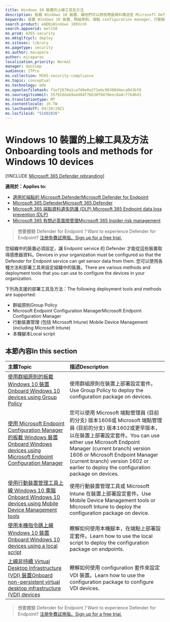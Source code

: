 ```yaml
---
title: Windows 10 裝置的上線工具及方法
description: 板載 Windows 10 裝置，讓他們可以將感應器資料傳送至 Microsoft Defender for Endpoint 感應器
keywords: 板載 Windows 10 裝置、群組原則、端點 configuration manager、行動裝置管理、本機腳本、gp、sccm、mdm、intune
search.product: eADQiWindows 10XVcnh
search.appverid: met150
ms.prod: m365-security
ms.mktglfcycl: deploy
ms.sitesec: library
ms.pagetype: security
ms.author: macapara
author: mjcaparas
localization_priority: Normal
manager: dansimp
audience: ITPro
ms.collection: M365-security-compliance
ms.topic: conceptual
ms.technology: mde
ms.openlocfilehash: f1ef2670a1ca749e0a2f1ebc96300d4eca043bf8
ms.sourcegitcommit: 55791ddab9ae484f76b30f0470eec8a4cf7b46d1
ms.translationtype: MT
ms.contentlocale: zh-TW
ms.lasthandoff: 04/20/2021
ms.locfileid: "51892826"
---
```

# <a name="onboarding-tools-and-methods-for-windows-10-devices"></a><span data-ttu-id="fe172-104">Windows 10 裝置的上線工具及方法</span><span class="sxs-lookup"><span data-stu-id="fe172-104">Onboarding tools and methods for Windows 10 devices</span></span>

[!INCLUDE [Microsoft 365 Defender rebranding](../../includes/microsoft-defender.md)]

<span data-ttu-id="fe172-105">**適用於：**</span><span class="sxs-lookup"><span data-stu-id="fe172-105">**Applies to:**</span></span>
- [<span data-ttu-id="fe172-106">適用於端點的 Microsoft Defender</span><span class="sxs-lookup"><span data-stu-id="fe172-106">Microsoft Defender for Endpoint</span></span>](https://go.microsoft.com/fwlink/p/?linkid=2154037)
- [<span data-ttu-id="fe172-107">Microsoft 365 Defender</span><span class="sxs-lookup"><span data-stu-id="fe172-107">Microsoft 365 Defender</span></span>](https://go.microsoft.com/fwlink/?linkid=2118804)
- [<span data-ttu-id="fe172-108">Microsoft 365 端點資料遺失防護 (DLP) </span><span class="sxs-lookup"><span data-stu-id="fe172-108">Microsoft 365 Endpoint data loss prevention (DLP)</span></span>](/microsoft-365/compliance/endpoint-dlp-learn-about)
- [<span data-ttu-id="fe172-109">Microsoft 365 有問必答風險管理</span><span class="sxs-lookup"><span data-stu-id="fe172-109">Microsoft 365 Insider risk management</span></span>](/microsoft-365/compliance/insider-risk-management)

><span data-ttu-id="fe172-110">想要體驗 Defender for Endpoint？</span><span class="sxs-lookup"><span data-stu-id="fe172-110">Want to experience Defender for Endpoint?</span></span> [<span data-ttu-id="fe172-111">注册免費試用版。</span><span class="sxs-lookup"><span data-stu-id="fe172-111">Sign up for a free trial.</span></span>](https://www.microsoft.com/microsoft-365/windows/microsoft-defender-atp?ocid=docs-wdatp-assignaccess-abovefoldlink)

<span data-ttu-id="fe172-112">您組織中的裝置必須設定，讓 Endpoint service 的 Defender 才能從這些裝置取得感應器資料。</span><span class="sxs-lookup"><span data-stu-id="fe172-112">Devices in your organization must be configured so that the Defender for Endpoint service can get sensor data from them.</span></span> <span data-ttu-id="fe172-113">您可以使用各種方法和部署工具來設定組織中的裝置。</span><span class="sxs-lookup"><span data-stu-id="fe172-113">There are various methods and deployment tools that you can use to configure the devices in your organization.</span></span>

<span data-ttu-id="fe172-114">下列為支援的部署工具及方法：</span><span class="sxs-lookup"><span data-stu-id="fe172-114">The following deployment tools and methods are supported:</span></span>

- <span data-ttu-id="fe172-115">群組原則</span><span class="sxs-lookup"><span data-stu-id="fe172-115">Group Policy</span></span>
- <span data-ttu-id="fe172-116">Microsoft Endpoint Configuration Manager</span><span class="sxs-lookup"><span data-stu-id="fe172-116">Microsoft Endpoint Configuration Manager</span></span>
- <span data-ttu-id="fe172-117">行動裝置管理 (包括 Microsoft Intune) </span><span class="sxs-lookup"><span data-stu-id="fe172-117">Mobile Device Management (including Microsoft Intune)</span></span>
- <span data-ttu-id="fe172-118">本機腳本</span><span class="sxs-lookup"><span data-stu-id="fe172-118">Local script</span></span>

## <a name="in-this-section"></a><span data-ttu-id="fe172-119">本節內容</span><span class="sxs-lookup"><span data-stu-id="fe172-119">In this section</span></span>
<span data-ttu-id="fe172-120">主題</span><span class="sxs-lookup"><span data-stu-id="fe172-120">Topic</span></span> | <span data-ttu-id="fe172-121">描述</span><span class="sxs-lookup"><span data-stu-id="fe172-121">Description</span></span>
:---|:---
[<span data-ttu-id="fe172-122">使用群組原則的板載 Windows 10 裝置</span><span class="sxs-lookup"><span data-stu-id="fe172-122">Onboard Windows 10 devices using Group Policy</span></span>](configure-endpoints-gp.md) | <span data-ttu-id="fe172-123">使用群組原則在裝置上部署設定套件。</span><span class="sxs-lookup"><span data-stu-id="fe172-123">Use Group Policy to deploy the configuration package on devices.</span></span>
[<span data-ttu-id="fe172-124">使用 Microsoft Endpoint Configuration Manager 的板載 Windows 裝置</span><span class="sxs-lookup"><span data-stu-id="fe172-124">Onboard Windows devices using Microsoft Endpoint Configuration Manager</span></span>](configure-endpoints-sccm.md) | <span data-ttu-id="fe172-125">您可以使用 Microsoft 端點管理員 (目前的分支) 版本1606或 Microsoft 端點管理員 (目前的分支) 版本1602或更早版本，以在裝置上部署設定套件。</span><span class="sxs-lookup"><span data-stu-id="fe172-125">You can use either use Microsoft Endpoint Manager (current branch) version 1606 or Microsoft Endpoint Manager (current branch) version 1602 or earlier to deploy the configuration package on devices.</span></span>
[<span data-ttu-id="fe172-126">使用行動裝置管理工具上線 Windows 10 電腦</span><span class="sxs-lookup"><span data-stu-id="fe172-126">Onboard Windows 10 devices using Mobile Device Management tools</span></span>](configure-endpoints-mdm.md) | <span data-ttu-id="fe172-127">使用行動裝置管理工具或 Microsoft Intune 在裝置上部署設定套件。</span><span class="sxs-lookup"><span data-stu-id="fe172-127">Use Mobile Device Management tools or Microsoft Intune to deploy the configuration package on device.</span></span>
[<span data-ttu-id="fe172-128">使用本機指令碼上線 Windows 10 裝置</span><span class="sxs-lookup"><span data-stu-id="fe172-128">Onboard Windows 10 devices using a local script</span></span>](configure-endpoints-script.md) | <span data-ttu-id="fe172-129">瞭解如何使用本機腳本，在端點上部署設定套件。</span><span class="sxs-lookup"><span data-stu-id="fe172-129">Learn how to use the local script to deploy the configuration package on endpoints.</span></span>
[<span data-ttu-id="fe172-130">上線非持續 Virtual Desktop Infrastructure (VDI) 裝置</span><span class="sxs-lookup"><span data-stu-id="fe172-130">Onboard non-persistent virtual desktop infrastructure (VDI) devices</span></span>](configure-endpoints-vdi.md) | <span data-ttu-id="fe172-131">瞭解如何使用 configuration 套件來設定 VDI 裝置。</span><span class="sxs-lookup"><span data-stu-id="fe172-131">Learn how to use the configuration package to configure VDI devices.</span></span>


><span data-ttu-id="fe172-132">想要體驗 Defender for Endpoint？</span><span class="sxs-lookup"><span data-stu-id="fe172-132">Want to experience Defender for Endpoint?</span></span> [<span data-ttu-id="fe172-133">注册免費試用版。</span><span class="sxs-lookup"><span data-stu-id="fe172-133">Sign up for a free trial.</span></span>](https://www.microsoft.com/microsoft-365/windows/microsoft-defender-atp?ocid=docs-wdatp-configureendpoints-belowfoldlink)
